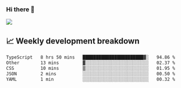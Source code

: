 ### Hi there 👋
<img align="center" src="https://github-readme-stats.vercel.app/api?username=Tumao727&show_icons=true&hide_title=true&theme=dracula" />


## 📈 Weekly development breakdown
<!--START_SECTION:waka-->

```txt
TypeScript   8 hrs 50 mins   ███████████████████████▓░   94.86 %
Other        13 mins         ▓░░░░░░░░░░░░░░░░░░░░░░░░   02.37 %
CSS          10 mins         ▒░░░░░░░░░░░░░░░░░░░░░░░░   01.95 %
JSON         2 mins          ░░░░░░░░░░░░░░░░░░░░░░░░░   00.50 %
YAML         1 min           ░░░░░░░░░░░░░░░░░░░░░░░░░   00.32 %
```

<!--END_SECTION:waka-->